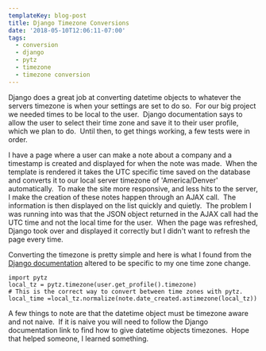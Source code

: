 ```yaml
---
templateKey: blog-post
title: Django Timezone Conversions
date: '2018-05-10T12:06:11-07:00'
tags:
  - conversion
  - django
  - pytz
  - timezone
  - timezone conversion
---
```

Django does a great job at converting datetime objects to whatever the servers timezone is when your settings are set to do so.  For our big project we needed times to be local to the user.  Django documentation says to allow the user to select their time zone and save it to their user profile, which we plan to do.  Until then, to get things working, a few tests were in order.

I have a page where a user can make a note about a company and a timestamp is created and displayed for when the note was made.  When the template is rendered it takes the UTC specific time saved on the database and converts it to our local server timezone of 'America/Denver' automatically.  To make the site more responsive, and less hits to the server, I make the creation of these notes happen through an AJAX call.  The information is then displayed on the list quickly and quietly.  The problem I was running into was that the JSON object returned in the AJAX call had the UTC time and not the local time for the user.  When the page was refreshed, Django took over and displayed it correctly but I didn't want to refresh the page every time.

Converting the timezone is pretty simple and here is what I found from the <a href="https://docs.djangoproject.com/en/dev/topics/i18n/timezones/#troubleshooting" target="_blank">Django documentation</a> altered to be specific to my one time zone change.

<pre><code>import pytz
local_tz = pytz.timezone(user.get_profile().timezone)
# This is the correct way to convert between time zones with pytz.
local_time =local_tz.normalize(note.date_created.astimezone(local_tz))</code></pre>

A few things to note are that the datetime object must be timezone aware and not naive.  If it is naive you will need to follow the Django documentation link to find how to give datetime objects timezones.  Hope that helped someone, I learned something.

